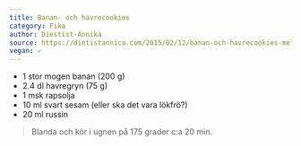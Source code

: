 ```yaml
---
title: Banan- och havrecookies
category: Fika
author: Diestist-Annika
source: https://dietistannica.com/2015/02/12/banan-och-havrecookies-mellanmalskakor-grundrecept/
vegan: ✓
---
```


- 1 stor mogen banan (200 g)
- 2.4 dl havregryn (75 g)
- 1 msk rapsolja
- 10 ml svart sesam (eller ska det vara lökfrö?)
- 20 ml russin

> Blanda och kör i ugnen på 175 grader c:a 20 min.

